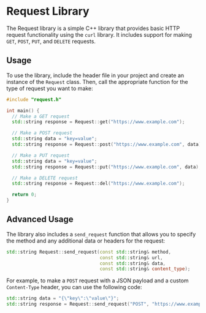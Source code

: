 
# Request Library

The Request library is a simple C++ library that provides basic HTTP request functionality using the `curl` library. It includes support for making `GET`, `POST`, `PUT`, and `DELETE` requests.

## Usage

To use the library, include the header file in your project and create an instance of the `Request` class. Then, call the appropriate function for the type of request you want to make:
```cpp
#include "request.h"

int main() {
  // Make a GET request
  std::string response = Request::get("https://www.example.com");

  // Make a POST request
  std::string data = "key=value";
  std::string response = Request::post("https://www.example.com", data);

  // Make a PUT request
  std::string data = "key=value";
  std::string response = Request::put("https://www.example.com", data);

  // Make a DELETE request
  std::string response = Request::del("https://www.example.com");

  return 0;
}
```

## Advanced Usage

The library also includes a `send_request` function that allows you to specify the method and any additional data or headers for the request:

```cpp
std::string Request::send_request(const std::string& method,
                                  const std::string& url,
                                  const std::string& data,
                                  const std::string& content_type);
```

For example, to make a `POST` request with a JSON payload and a custom `Content-Type` header, you can use the following code:
```cpp
std::string data = "{\"key\":\"value\"}";
std::string response = Request::send_request("POST", "https://www.example.com", data, "application/json");
```
